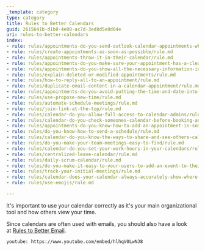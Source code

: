 ```yaml
---
_template: category
type: category
title: Rules to Better Calendars
guid: 2615641b-d1b0-4e08-ac7d-3ed8d5e8d64e
uri: rules-to-better-calendars
index:
- rule: rules/appointments-do-you-send-outlook-calendar-appointments-when-appropriate/rule.md
- rule: rules/create-appointments-as-soon-as-possible/rule.md
- rule: rules/appointments-throw-it-in-their-calendar/rule.md
- rule: rules/appointments-do-you-make-sure-your-appointment-has-a-clear-location-address/rule.md
- rule: rules/appointments-do-you-show-all-the-necessary-information-in-the-subject/rule.md
- rule: rules/explain-deleted-or-modified-appointments/rule.md
- rule: rules/how-to-reply-all-to-an-appointment/rule.md
- rule: rules/duplicate-email-content-in-a-calendar-appointment/rule.md
- rule: rules/appointments-do-you-avoid-putting-the-time-and-date-into-the-text-field-of-a-meeting/rule.md
- rule: rules/use-propose-new-time/rule.md
- rule: rules/automate-schedule-meetings/rule.md
- rule: rules/join-link-at-the-top/rule.md
- rule: rules/calendar-do-you-allow-full-access-to-calendar-admins/rule.md
- rule: rules/calendar-do-you-check-someones-calendar-before-booking-an-appointment/rule.md
- rule: rules/appointments-do-you-know-how-to-add-an-appointment-in-someone-elses-calendar/rule.md
- rule: rules/do-you-know-how-to-send-a-schedule/rule.md
- rule: rules/calendar-do-you-know-the-ways-to-share-and-see-others-calendars/rule.md
- rule: rules/do-you-make-your-team-meetings-easy-to-find/rule.md
- rule: rules/calendar-do-you-set-your-work-hours-in-your-calendars/rule.md
- rule: rules/centralized-leave-calendar/rule.md
- rule: rules/daily-scrum-calendar/rule.md
- rule: rules/do-you-make-it-easy-to-your-users-to-add-an-event-to-their-calendar/rule.md
- rule: rules/track-your-initial-meetings/rule.md
- rule: rules/calendar-does-your-calendar-always-accurately-show-where-you-are/rule.md
- rule: rules/use-emojis/rule.md

---
```


It's important to use your calendar correctly as it's your main organizational tool and how others view your time.

Since calendars are often used with emails, you should also have a look at [Rules to Better Email](/rules-to-better-email).

`youtube: https://www.youtube.com/embed/hlhqV0LwNJ8`
